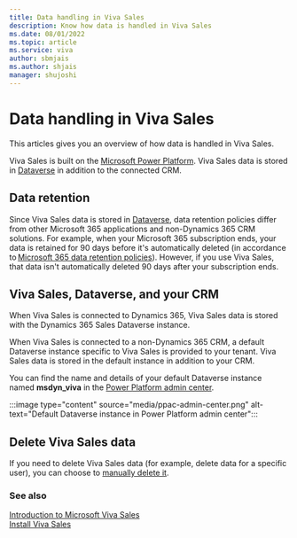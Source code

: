 ```yaml
---
title: Data handling in Viva Sales 
description: Know how data is handled in Viva Sales 
ms.date: 08/01/2022
ms.topic: article
ms.service: viva
author: sbmjais
ms.author: shjais
manager: shujoshi
---
```



# Data handling in Viva Sales 

This articles gives you an overview of how data is handled in Viva Sales.

Viva Sales is built on the [Microsoft Power Platform](https://powerplatform.microsoft.com/). Viva Sales data is stored in [Dataverse](/powerapps/maker/common-data-service/data-platform-intro) in addition to the connected CRM.

## Data retention 

Since Viva Sales data is stored in [Dataverse](/powerapps/maker/common-data-service/data-platform-intro), data retention policies differ from other Microsoft 365 applications and non-Dynamics 365 CRM solutions. For example, when your Microsoft 365 subscription ends, your data is retained for 90 days before it's automatically deleted (in accordance to [Microsoft 365 data retention policies](/microsoft-365/compliance/retention-policies)). However, if you use Viva Sales, that data isn't automatically deleted 90 days after your subscription ends.  

## Viva Sales, Dataverse, and your CRM

When Viva Sales is connected to Dynamics 365, Viva Sales data is stored with the Dynamics 365 Sales Dataverse instance.

When Viva Sales is connected to a non-Dynamics 365 CRM, a default Dataverse instance specific to Viva Sales is provided to your tenant. Viva Sales data is stored in the default instance in addition to your CRM. 

You can find the name and details of your default Dataverse instance named **msdyn_viva** in the [Power Platform admin center](https://admin.powerplatform.microsoft.com/).

:::image type="content" source="media/ppac-admin-center.png" alt-text="Default Dataverse instance in Power Platform admin center":::

## Delete Viva Sales data 

If you need to delete Viva Sales data (for example, delete data for a specific user), you can choose to [manually delete it](/power-platform/admin/remove-user-personal-data). 

### See also

[Introduction to Microsoft Viva Sales](introduction.md)<br>
[Install Viva Sales](install-viva-sales.md)